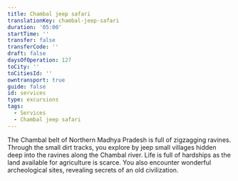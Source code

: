 ```yaml
---
title: Chambal jeep safari
translationKey: chambal-jeep-safari
duration: '05:00'
startTime: ''
transfer: false
transferCode: ''
draft: false
daysOfOperation: 127
toCity: ''
toCitiesId: ''
owntransport: true
guide: false
id: services
type: excursions
tags:
  - Services
  - Chambal jeep safari
---
```

The Chambal belt of Northern Madhya Pradesh is full of zigzagging ravines. Through the small dirt tracks, you explore by jeep small villages hidden deep into the ravines along the Chambal river. Life is full of hardships as the land available for agriculture is scarce. You also encounter wonderful archeological sites, revealing secrets of an old civilization.